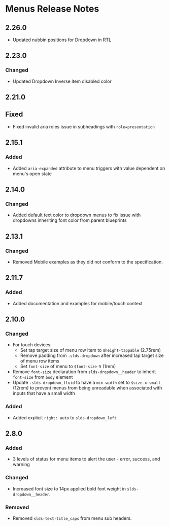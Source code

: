 <!-- Release notes authoring guidelines: http://keepachangelog.com/ -->

# Menus Release Notes

<!-- ## [Unreleased] -->

## 2.26.0

- Updated nubbin positions for Dropdown in RTL

## 2.23.0

### Changed

- Updated Dropdown Inverse item disabled color

## 2.21.0

## Fixed

- Fixed invalid aria roles issue in subheadings with `role=presentation`

## 2.15.1

### Added

- Added `aria-expanded` attribute to menu triggers with value dependent on menu's open state

## 2.14.0

### Changed

- Added default text color to dropdown menus to fix issue with dropdowns inheriting font color from parent blueprints

## 2.13.1

### Changed

- Removed Mobile examples as they did not conform to the specification.

## 2.11.7

### Added

- Added documentation and examples for mobile/touch context

## 2.10.0

### Changed

- For touch devices:
  - Set tap target size of menu row item to `$height-tappable` (2.75rem)
  - Remove padding from `.slds-dropdown` after increased tap target size of menu row items
  - Set `font-size` of menu to `$font-size-5` (1rem)
- Remove `font-size` declaration from `slds-dropdown__header` to inherit `font-size` from `body` element
- Update `.slds-dropdown_fluid` to have a `min-width` set to `$size-x-small` (12rem) to prevent menus from being unreadable when associated with inputs that have a small width

### Added
- Added explicit `right: auto` to `slds-dropdown_left`

## 2.8.0

### Added

- 3 levels of status for menu items to alert the user - error, success, and warning

### Changed

- Increased font size to 14px applied bold font weight in `slds-dropdown__header`.

### Removed

- Removed `slds-text-title_caps` from menu sub headers.
